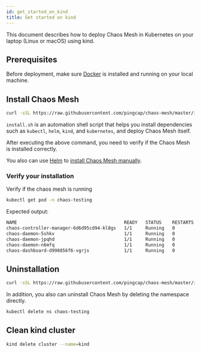 ```yaml
---
id: get_started_on_kind
title: Get started on kind
---
```


This document describes how to deploy Chaos Mesh in Kubernetes on your laptop (Linux or macOS) using kind.

## Prerequisites

Before deployment, make sure [Docker](https://docs.docker.com/install/) is installed and running on your local machine.

## Install Chaos Mesh

```bash
curl -sSL https://raw.githubusercontent.com/pingcap/chaos-mesh/master/install.sh | bash -s -- --local kind
```

`install.sh` is an automation shell script that helps you install dependencies such as `kubectl`, `helm`, `kind`, and `kubernetes`, and deploy Chaos Mesh itself.

After executing the above command, you need to verify if the Chaos Mesh is installed correctly.

You also can use [Helm](https://helm.sh/) to [install Chaos Mesh manually](installation.md#install-by-helm).

### Verify your installation

Verify if the chaos mesh is running

```bash
kubectl get pod -n chaos-testing
```

Expected output:

```bash
NAME                                        READY   STATUS    RESTARTS   AGE
chaos-controller-manager-6d6d95cd94-kl8gs   1/1     Running   0          3m40s
chaos-daemon-5shkv                          1/1     Running   0          3m40s
chaos-daemon-jpqhd                          1/1     Running   0          3m40s
chaos-daemon-n6mfq                          1/1     Running   0          3m40s
chaos-dashboard-d998856f6-vgrjs             1/1     Running   0          3m40s
```

## Uninstallation

```bash
curl -sSL https://raw.githubusercontent.com/pingcap/chaos-mesh/master/install.sh | bash -s -- --template | kubectl delete -f -
```

In addition, you also can uninstall Chaos Mesh by deleting the namespace directly.

```bash
kubectl delete ns chaos-testing
```

## Clean kind cluster

```bash
kind delete cluster --name=kind
```
